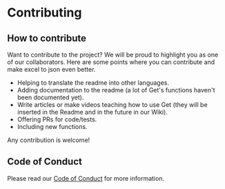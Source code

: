 # Contributing

## How to contribute

Want to contribute to the project? We will be proud to highlight you as one of our collaborators. Here are some points where you can contribute and make excel to json even better.

- Helping to translate the readme into other languages.
- Adding documentation to the readme (a lot of Get's functions haven't been documented yet).
- Write articles or make videos teaching how to use Get (they will be inserted in the Readme and in the future in our Wiki).
- Offering PRs for code/tests.
- Including new functions.

Any contribution is welcome!

## Code of Conduct

Please read our [Code of Conduct](CODE_OF_CONDUCT.md) for more information.
